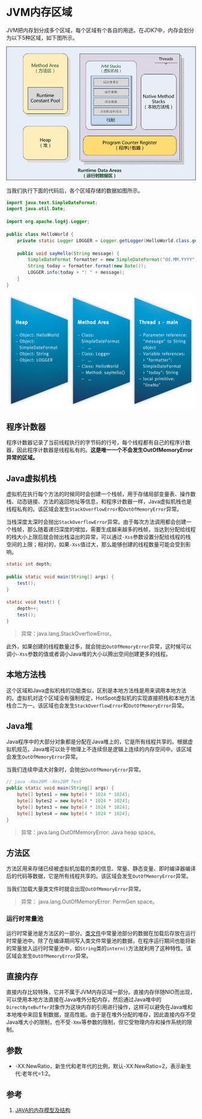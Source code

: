# JVM内存区域

JVM把内存划分成多个区域，每个区域有个各自的用途。在JDK7中，内存会划分为以下5种区域，如下图所示。

![](resources/jvm_memory_areas_1.png)

当我们执行下面的代码后，各个区域存储的数据如图所示。

```java
import java.text.SimpleDateFormat;
import java.util.Date;

import org.apache.log4j.Logger;

public class HelloWorld {
    private static Logger LOGGER = Logger.getLogger(HelloWorld.class.getName());

    public void sayHello(String message) {
        SimpleDateFormat formatter = new SimpleDateFormat("dd.MM.YYYY");
        String today = formatter.format(new Date());
        LOGGER.info(today + ": " + message);
    }
}
```

![](resources/jvm_memory_areas_2.png)

## 程序计数器

程序计数器记录了当前线程执行的字节码的行号，每个线程都有自己的程序计数器，因此程序计数器是线程私有的。**这是唯一一个不会发生OutOfMemoryError异常的区域。**

## Java虚拟机栈

虚拟机在执行每个方法的时候同时会创建一个栈帧，用于存储局部变量表、操作数栈、动态链接、方法的返回地址等信息，和程序计数器一样，Java虚拟机栈也是线程私有的。该区域会发生`StackOverflowError`和`OutOfMemoryError`异常。

当栈深度太深时会抛出`StackOverflowError`异常。由于每次方法调用都会创建一个栈帧，那么随着递归深度的增加，需要生成越来越多的栈帧，当达到分配给线程的栈大小上限后就会抛出栈溢出的异常，可以通过`-Xss`参数设置分配给线程的栈空间的上限；相对的，如果`-Xss`值过大，那么能够创建的线程数量可能会受到影响。

```java
static int depth;

public static void main(String[] args) {
    test();
}

static void test() {
    depth++;
    test();
}
```

> 异常：java.lang.StackOverflowError。

此外，如果创建的线程数量过多，就会抛出`OutOfMemoryError`异常，这时候可以调小`-Xss`参数的值或者调小Java堆的大小以腾出空间创建更多的线程。

## 本地方法栈

这个区域和Java虚拟机栈的功能类似，区别是本地方法栈是用来调用本地方法的。虚拟机对这个区域没有强制规定，HotSpot虚拟机的实现直接把栈和本地方法栈合二为一。该区域也会发生`StackOverflowError`和`OutOfMemoryError`异常。

## Java堆

Java程序中的大部分对象都是分配在Java堆上的，它是所有线程共享的。根据虚拟机规范，Java堆可以处于物理上不连续但是逻辑上连续的内存空间中。该区域会发生`OutOfMemoryError`异常。

当我们连续申请大对象时，会抛出`OutOfMemoryError`异常。

```java
// java -Xmx20M -Xms20M Test
public static void main(String[] args) {
    byte[] bytes1 = new byte[4 * 1024 * 1024];
    byte[] bytes2 = new byte[4 * 1024 * 1024];
    byte[] bytes3 = new byte[4 * 1024 * 1024];
    byte[] bytes4 = new byte[4 * 1024 * 1024];
}
```

> 异常：java.lang.OutOfMemoryError: Java heap space。

## 方法区

方法区用来存储已经被虚拟机加载的类的信息、常量、静态变量、即时编译器编译后的代码等数据，它是所有线程共享的。该区域会发生`OutOfMemoryError`异常。

当我们加载大量类文件时就会出现`OutOfMemoryError`异常。

> 异常： java.lang.OutOfMemoryError: PermGen space。

### 运行时常量池

运行时常量池是方法区的一部分。[类文件](classfile.md)中常量池部分的数据在加载后存放在运行时常量池中。除了在编译期间写入类文件常量池的数据，在程序运行期间也能将新的常量放入运行时常量池中，如`String`类的`intern()`方法就利用了这种特性。该区域会发生`OutOfMemoryError`异常。

## 直接内存

直接内存比较特殊，它并不属于JVM内存区域一部分。直接内存伴随NIO而出现，可以使用本地方法直接在Java堆外分配内存，然后通过Java堆中的`DirectByteBuffer`对象作为这块内存的引用进行操作，这样可以避免在Java堆和本地堆中来回复制数据，提高性能。由于是在堆外分配的堆存，因此直接内存不受Java堆大小的限制，也不受`-Xmx`等参数的限制，但它受物理内存和操作系统的限制。

## 参数

- -XX:NewRatio，新生代和老年代的比例，默认-XX:NewRatio=2，表示新生代:老年代=1:2。

## 参考

1. [JAVA的内存模型及结构](http://ifeve.com/under-the-hood-runtime-data-areas-javas-memory-model/)
